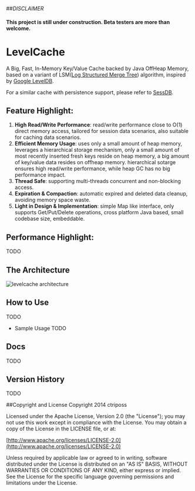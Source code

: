##_DISCLAIMER_
#### This project is still under construction. Beta testers are more than welcome.

# LevelCache

A Big, Fast, In-Memory Key/Value Cache backed by Java OffHeap Memory, based on a variant of LSM([Log Structured Merge Tree](http://en.wikipedia.org/wiki/Log-structured_merge-tree)) algorithm, inspired by [Google LevelDB](http://code.google.com/p/leveldb/).

For a similar cache with persistence support, please refer to [SessDB](https://github.com/ctriposs/sessdb).


## Feature Highlight:
1. **High Read/Write Performance**: read/write performance close to O(1) direct memory access, tailored for session data scenarios, also suitable for caching data scenarios.
2. **Efficient Memory Usage**: uses only a small amount of heap memory, leverages a hierarchical storage mechanism, only a small amount of most recently inserted fresh keys reside on heap memory, a big amount of key/value data resides on offheap memory. hierarchical sotarge ensures high read/write performance, while heap GC has no big performance impact.
3. **Thread Safe**: supporting multi-threads concurrent and non-blocking access.
4. **Expiration & Compaction**: automatic expired and deleted data cleanup, avoiding memory space waste.
5. **Light in Design & Implementation**: simple Map like interface, only supports Get/Put/Delete operations, cross platform Java based, small codebase size, embeddable.

## Performance Highlight:
TODO


## The Architecture
![levelcache architecture](https://raw.githubusercontent.com/ctriposs/levelcache/master/doc/lcache_arch.png)


## How to Use
TODO

* Sample Usage
TODO


## Docs
TODO


## Version History
TODO

##Copyright and License
Copyright 2014 ctriposs

Licensed under the Apache License, Version 2.0 (the "License"); you may not use this work except in compliance with the License. You may obtain a copy of the License in the LICENSE file, or at:

[http://www.apache.org/licenses/LICENSE-2.0](http://www.apache.org/licenses/LICENSE-2.0)

Unless required by applicable law or agreed to in writing, software distributed under the License is distributed on an "AS IS" BASIS, WITHOUT WARRANTIES OR CONDITIONS OF ANY KIND, either express or implied. See the License for the specific language governing permissions and limitations under the License.

 